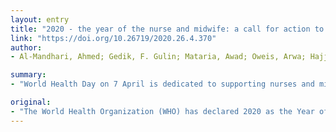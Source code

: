 ```yaml
---
layout: entry
title: "2020 - the year of the nurse and midwife: a call for action to scale up and strengthen the nursing and midwifery workforce in the Eastern Mediterranean Region"
link: "https://doi.org/10.26719/2020.26.4.370"
author:
- Al-Mandhari, Ahmed; Gedik, F. Gulin; Mataria, Awad; Oweis, Arwa; Hajjeh, Rana

summary:
- "World Health Day on 7 April is dedicated to supporting nurses and midwives. The Eastern Mediterranean Region Vision 2023: Health for All by All. Health workers are working tirelessly day and night to care for patients and save lives. Many health workers have to be away from their homes for prolonged periods, for fear of putting their own families at risk of the infection. More than half of the countries of the Region face acute and protracted crises."

original:
- "The World Health Organization (WHO) has declared 2020 as the Year of the Nurse and the Midwife. World Health Day on 7 April is dedicated to supporting nurses and midwives and highlights the central role of these professions in advancing universal health coverage, achieving health-related sustainable development goals, and the Eastern Mediterranean Region Vision 2023: Health for All by All. This year, we sadly mark World Health Day in the face of the devastating COVID-19 pandemic, which has brought to attention more than ever the crucial and invaluable role of health workers, who are working tirelessly day and night to care for patients and save lives. In fighting COVID-19, not only might they become infected and put their own lives at risk, but they also face distress and burnout because of long working hours. In addition, many health workers have to be away from their homes for prolonged periods, for fear of putting their own families at risk of acquiring the infection. Even before the pandemic, the safety and security of health workers in the Eastern Mediterranean Region has been a significant concern, as more than half of the countries of the Region face acute and protracted crises, and 70- 80% of total recorded attacks on health facilities globally occur in the Eastern Mediterranean Region."
---
```


